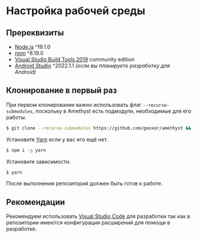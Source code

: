 # Настройка рабочей среды

## Пререквизиты
  - [Node.js](https://nodejs.org/en) ^19.1.0
  - [npm](https://docs.npmjs.com/downloading-and-installing-node-js-and-npm/) ^8.19.0
  - [Visual Studio Build Tools 2019](https://visualstudio.microsoft.com/downloads/) community edition
  - [Android Studio](https://developer.android.com/studio) ^2022.1.1 _(если вы планируете разработку для Android)_


## Клонирование в первый раз

При первом клонировании важно использовать флаг `--recurse-submodules`, поскольку в Amethyst есть подмодули, необходимые для его работы.

```sh
$ git clone --recurse-submodules https://github.com/geoxor/amethyst && cd amethyst
```

Установите [Yarn](https://classic.yarnpkg.com/lang/en/docs/install/#windows-stable) если у вас его ещё нет.
```sh
$ npm i -g yarn
```

Установите зависимости.
```sh
$ yarn
```

После выполнения репозиторий должен быть готов к работе.

## Рекомендации

  Рекомендуем использовать [Visual Studio Code](https://code.visualstudio.com/download) для разработки так как в репозитории имеются конфигурации расширений для помощи в разработке.
